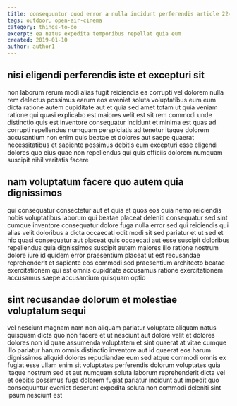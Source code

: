 ```yaml
---
title: consequuntur quod error a nulla incidunt perferendis article 2248
tags: outdoor, open-air-cinema
category: things-to-do
excerpt: ea natus expedita temporibus repellat quia eum
created: 2019-01-10
author: author1
---
```


## nisi eligendi perferendis iste et excepturi sit

non laborum rerum modi alias fugit reiciendis ea corrupti vel dolorem nulla rem delectus possimus earum eos eveniet soluta voluptatibus eum eum dicta ratione autem cupiditate aut et quia sed amet totam ut quia veniam ratione qui quasi explicabo est maiores velit est sit rem commodi unde distinctio quis est inventore consequatur incidunt et minima est quas ad corrupti repellendus numquam perspiciatis ad tenetur itaque dolorem accusantium non enim quis beatae et dolores aut saepe quaerat necessitatibus et sapiente possimus debitis eum excepturi esse eligendi dolores quo eius quae non repellendus qui quis officiis dolorem numquam suscipit nihil veritatis facere

## nam voluptatum facere quo autem quia dignissimos

qui consequatur consectetur aut et quia et quos eos quia nemo reiciendis nobis voluptatibus laborum qui beatae placeat deleniti consequatur sed sint cumque inventore consequatur dolore fuga nulla error sed qui reiciendis qui alias velit doloribus a dicta occaecati odit modi sit sed pariatur et ut sed et hic quasi consequatur aut placeat quis occaecati aut esse suscipit doloribus repellendus quia dignissimos suscipit autem maiores illo ratione nostrum dolore iure id quidem error praesentium placeat ut est recusandae reprehenderit et sapiente eos commodi sed praesentium architecto beatae exercitationem qui est omnis cupiditate accusamus ratione exercitationem accusamus saepe accusantium quisquam optio

## sint recusandae dolorum et molestiae voluptatum sequi

vel nesciunt magnam nam non aliquam pariatur voluptate aliquam natus quisquam dicta quo non facere et ut nesciunt aut dolore velit et dolores dolores non id quae assumenda voluptatem et sint quaerat at vitae cumque illo pariatur harum omnis distinctio inventore aut id quaerat eos harum dignissimos aliquid dolores repudiandae eum sed atque commodi omnis ex fugiat esse ullam enim sit voluptates perferendis dolorum voluptates quia itaque nostrum sed et aut numquam soluta laborum reprehenderit dicta vel et debitis possimus fuga dolorem fugiat pariatur incidunt aut impedit quo consequuntur eveniet deserunt expedita soluta non commodi deleniti sint ipsum nesciunt est
